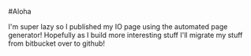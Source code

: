 #Aloha

I'm super lazy so I published my IO page using the automated page generator! Hopefully as I build more interesting stuff I'll migrate my stuff from bitbucket over to github!
